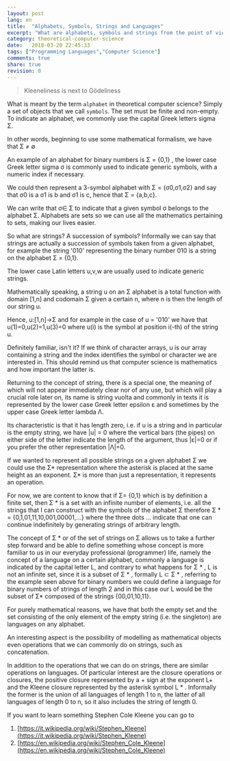 ```yaml
---
layout: post
lang: en
title:  "Alphabets, Symbols, Strings and Languages"
excerpt: "What are alphabets, symbols and strings from the point of view of theoretical computer science"
category: theoretical-computer-science
date:   2018-03-20 22:45:33
tags: ["Programming Languages","Computer Science"]
comments: true
share: true
revision: 0
---
```


> Kleeneliness is next to Gödeliness  

What is meant by the term `alphabet` in theoretical computer science? 
Simply a set of objects that we call `symbols`. The set must be finite and non-empty.
To indicate an alphabet, we commonly use the capital Greek letters sigma &Sigma;.

In other words, beginning to use some mathematical formalism, we have that &Sigma; &ne; &empty;

An example of an alphabet for binary numbers is &Sigma; = {0,1} , the lower case Greek letter sigma &sigma; is commonly used to indicate generic symbols, with a numeric index if necessary.

We could then represent a 3-symbol alphabet with &Sigma; = {&sigma;0,&sigma;1,&sigma;2} and say that &sigma;0 is a &sigma;1 is b and &sigma;1 is c, hence that &Sigma; = {a,b,c}.

We can write that &sigma;&isin; &Sigma; to indicate that a given symbol &sigma; belongs to the alphabet &Sigma;. Alphabets are sets so we can use all the mathematics pertaining to sets, making our lives easier.

So what are strings? A succession of symbols? Informally we can say that strings are actually a succession of symbols taken from a given alphabet, for example the string '010' representing the binary number 010 is a string on the alphabet &Sigma; = {0,1}.

The lower case Latin letters u,v,w are usually used to indicate generic strings.

Mathematically speaking, a string u on an &Sigma; alphabet is a total function with domain [1,n] and codomain &Sigma; given a certain n, where n is then the length of our string u.

Hence, u:[1,n]->&Sigma; and for example in the case of u = '010' we have that u(1)=0,u(2)=1,u(3)=0 where u(i) is the symbol at position i(-th) of the string u.

Definitely familiar, isn't it? If we think of character arrays, u is our array containing a string and the index identifies the symbol or character we are interested in. This should remind us that computer science is mathematics and how important the latter is.

Returning to the concept of string, there is a special one, the meaning of which will not appear immediately clear nor of any use, but which will play a crucial role later on, its name is string vuolta and commonly in texts it is represented by the lower case Greek letter epsilon &epsilon; and sometimes by the upper case Greek letter lambda &Lambda;. 

Its characteristic is that it has length zero, i.e. if u is a string and in particular is the empty string, we have \|u| = 0 where the vertical bars (the pipes) on either side of the letter indicate the length of the argument, thus \|&epsilon;\|=0 or if you prefer the other representation \|&Lambda;\|=0.

If we wanted to represent all possible strings on a given alphabet &Sigma; we could use the &Sigma;* representation where the asterisk is placed at the same height as an exponent. &Sigma;* is more than just a representation, it represents an operation. 

For now, we are content to know that if &Sigma;= {0,1} which is by definition a finite set, then &Sigma; * is a set with an infinite number of elements, i.e. all the strings that I can construct with the symbols of the alphabet &Sigma; therefore &Sigma; * = {0,1,01,11,10,001,00001,...} where the three dots ... indicate that one can continue indefinitely by generating strings of arbitrary length.

The concept of &Sigma; * or of the set of strings on &Sigma; allows us to take a further step forward and be able to define something whose concept is more familiar to us in our everyday professional (programmer) life, namely the concept of a language on a certain alphabet, commonly a language is indicated by the capital letter L, and contrary to what happens for &Sigma; * , L is not an infinite set, since it is a subset of &Sigma; * , formally L &sub; &Sigma; * , referring to the example seen above for binary numbers we could define a language for binary numbers of strings of length 2 and in this case our L would be the subset of &Sigma;* composed of the strings {00,01,10,11}.

For purely mathematical reasons, we have that both the empty set and the set consisting of the only element of the empty string (i.e. the singleton) are languages on any alphabet.

An interesting aspect is the possibility of modelling as mathematical objects even operations that we can commonly do on strings, such as concatenation.

In addition to the operations that we can do on strings, there are similar operations on languages. Of particular interest are the closure operations or closures, the positive closure represented by a + sign at the exponent L+ and the Kleene closure represented by the asterisk symbol L * . Informally the former is the union of all languages of length 1 to n, the latter of all languages of length 0 to n, so it also includes the string of length 0.

If you want to learn something Stephen Cole Kleene you can go to

1. [https://it.wikipedia.org/wiki/Stephen_Kleene](https://it.wikipedia.org/wiki/Stephen_Kleene)
2. [https://en.wikipedia.org/wiki/Stephen_Cole_Kleene](https://en.wikipedia.org/wiki/Stephen_Cole_Kleene)